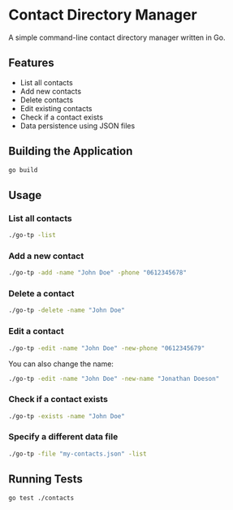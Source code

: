 # Contact Directory Manager

A simple command-line contact directory manager written in Go.

## Features

- List all contacts
- Add new contacts
- Delete contacts
- Edit existing contacts
- Check if a contact exists
- Data persistence using JSON files

## Building the Application

```bash
go build
```

## Usage

### List all contacts
```bash
./go-tp -list
```

### Add a new contact
```bash
./go-tp -add -name "John Doe" -phone "0612345678"
```

### Delete a contact
```bash
./go-tp -delete -name "John Doe"
```

### Edit a contact
```bash
./go-tp -edit -name "John Doe" -new-phone "0612345679"
```

You can also change the name:
```bash
./go-tp -edit -name "John Doe" -new-name "Jonathan Doeson"
```

### Check if a contact exists
```bash
./go-tp -exists -name "John Doe"
```

### Specify a different data file
```bash
./go-tp -file "my-contacts.json" -list
```

## Running Tests

```bash
go test ./contacts
``` 